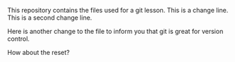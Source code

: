 This repository contains the files used for a git lesson.
This is a change line.
This is a second change line.

Here is another change to the file to inform you that git is great for version control.

How about the reset?
